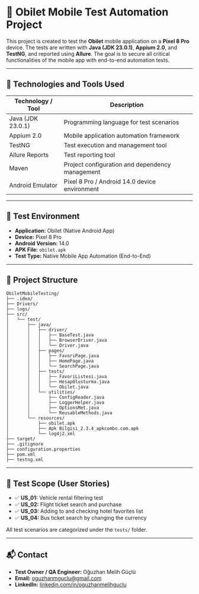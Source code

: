 # 📱 Obilet Mobile Test Automation Project

This project is created to test the **Obilet** mobile application on a **Pixel 8 Pro** device. The tests are written with **Java (JDK 23.0.1)**, **Appium 2.0**, and **TestNG**, and reported using **Allure**. The goal is to secure all critical functionalities of the mobile app with end-to-end automation tests.

---

## 🚀 Technologies and Tools Used

| Technology / Tool    | Description                                  |
|---------------------|----------------------------------------------|
| Java (JDK 23.0.1)   | Programming language for test scenarios      |
| Appium 2.0          | Mobile application automation framework      |
| TestNG              | Test execution and management tool           |
| Allure Reports      | Test reporting tool                           |
| Maven               | Project configuration and dependency management |
| Android Emulator    | Pixel 8 Pro / Android 14.0 device environment |

---

## 📱 Test Environment

- **Application:** Obilet (Native Android App)  
- **Device:** Pixel 8 Pro  
- **Android Version:** 14.0  
- **APK File:** `obilet.apk`  
- **Test Type:** Native Mobile App Automation (End-to-End)  

---

## 📁 Project Structure

```
ObiletMobileTesting/
├── .idea/
├── Drivers/
├── logs/
├── src/
│   └── test/
│       ├── java/
│       │   ├── driver/
│       │   │   ├── BaseTest.java
│       │   │   ├── BrowserDriver.java
│       │   │   └── Driver.java
│       │   ├── pages/
│       │   │   ├── FavoriPage.java
│       │   │   ├── HomePage.java
│       │   │   └── SearchPage.java
│       │   ├── tests/
│       │   │   ├── FavoriListesi.java
│       │   │   ├── HesapOlusturma.java
│       │   │   └── Obilet.java
│       │   └── utilities/
│       │       ├── ConfigReader.java
│       │       ├── LoggerHelper.java
│       │       ├── OptionsMet.java
│       │       └── ReusableMethods.java
│       └── resources/
│           ├── obilet.apk
│           ├── Apk Bilgisi_2.3.4_apkcombo.com.apk
│           └── log4j2.xml
├── target/
├── .gitignore
├── configuration.properties
├── pom.xml
├── testng.xml
```

---

## 🧭 Test Scope (User Stories)

- ✅ **US_01:** Vehicle rental filtering test  
- ✅ **US_02:** Flight ticket search and purchase  
- ✅ **US_03:** Adding to and checking hotel favorites list  
- ✅ **US_04:** Bus ticket search by changing the currency  

All test scenarios are categorized under the `tests/` folder.

---

## 📬 Contact

- **Test Owner / QA Engineer:** Oğuzhan Melih Güçlü  
- **Email:** [oguzhanmguclu@gmail.com](mailto:oguzhanmguclu@gmail.com)  
- **LinkedIn:** [linkedin.com/in/oguzhanmelihguclu](https://www.linkedin.com/in/oguzhanmelihguclu/)
